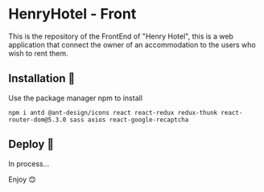 # HenryHotel - Front
This is the repository of the FrontEnd of "Henry Hotel", this is a web application that connect the owner of an accommodation to the users who wish to rent them.

## Installation 🔧

Use the package manager npm to install

```
npm i antd @ant-design/icons react react-redux redux-thunk react-router-dom@5.3.0 sass axios react-google-recaptcha
```

## Deploy 🚀
In process...

Enjoy 😊
